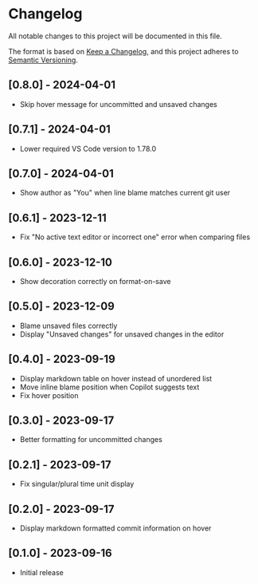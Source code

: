 # Changelog

All notable changes to this project will be documented in this file.

The format is based on [Keep a Changelog](https://keepachangelog.com/en/1.0.0/), and this project adheres to [Semantic Versioning](https://semver.org/spec/v2.0.0.html).

## [0.8.0] - 2024-04-01

- Skip hover message for uncommitted and unsaved changes

## [0.7.1] - 2024-04-01

- Lower required VS Code version to 1.78.0

## [0.7.0] - 2024-04-01

- Show author as "You" when line blame matches current git user

## [0.6.1] - 2023-12-11

- Fix "No active text editor or incorrect one" error when comparing files

## [0.6.0] - 2023-12-10

- Show decoration correctly on format-on-save

## [0.5.0] - 2023-12-09

- Blame unsaved files correctly
- Display "Unsaved changes" for unsaved changes in the editor

## [0.4.0] - 2023-09-19

- Display markdown table on hover instead of unordered list
- Move inline blame position when Copilot suggests text
- Fix hover position

## [0.3.0] - 2023-09-17

- Better formatting for uncommitted changes

## [0.2.1] - 2023-09-17

- Fix singular/plural time unit display

## [0.2.0] - 2023-09-17

- Display markdown formatted commit information on hover

## [0.1.0] - 2023-09-16

- Initial release
